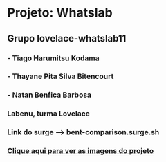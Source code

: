 # Projeto: Whatslab

## Grupo lovelace-whatslab11
### - Tiago Harumitsu Kodama
### - Thayane Pita Silva Bitencourt
### - Natan Benfica Barbosa

### Labenu, turma Lovelace

### Link do surge --> bent-comparison.surge.sh

### [Clique aqui para ver as imagens do projeto](whatslab/src/img/imagem-projeto.jpeg)




